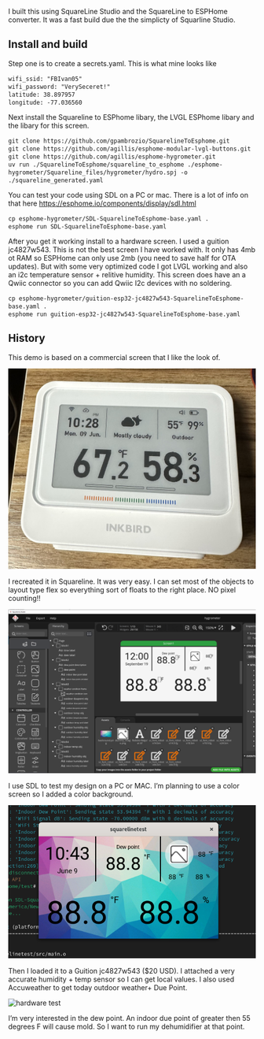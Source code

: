 I built this using SquareLine Studio and the SquareLine to ESPHome converter. It was a fast build due the the simplicty of Squarline Studio.

## Install and build

Step one is to create a secrets.yaml. This is what mine looks like 

```
wifi_ssid: "FBIvan05"
wifi_password: "VerySeceret!"
latitude: 38.897957
longitude: -77.036560
```

Next install the Squareline to ESPhome libary, the LVGL ESPhome libary and the libary for this screen.

```
git clone https://github.com/gpambrozio/SquarelineToEsphome.git
git clone https://github.com/agillis/esphome-modular-lvgl-buttons.git
git clone https://github.com/agillis/esphome-hygrometer.git
uv run ./SquarelineToEsphome/squareline_to_esphome ./esphome-hygrometer/Squareline_files/hygrometer/hydro.spj -o ./squareline_generated.yaml
```

You can test your code using SDL on a PC or mac. There is a lot of info on that here https://esphome.io/components/display/sdl.html

```
cp esphome-hygrometer/SDL-SquarelineToEsphome-base.yaml .
esphome run SDL-SquarelineToEsphome-base.yaml
```

After you get it working install to a hardware screen. I used a guition jc4827w543. This is not the best screen I have worked with. It only has 4mb ot RAM so ESPHome can only use 2mb (you need to save half for OTA updates). But with some very optimized code I got LVGL working and also an i2c temperature sensor + relitive humidity. This screen does have an a Qwiic connector so you can add Qwiic I2c devices with no soldering.

```
cp esphome-hygrometer/guition-esp32-jc4827w543-SquarelineToEsphome-base.yaml .
esphome run guition-esp32-jc4827w543-SquarelineToEsphome-base.yaml
```

## History

This demo is based on a commercial screen that I like the look of.

![InkBird](pictures/inkbird.png)

I recreated it in Squareline. It was very easy. I can set most of the objects to layout type flex so everything sort of floats to the right place. NO pixel counting!!

![Squareline test](pictures/Squareline_test.png)

I use SDL to test my design on a PC or MAC. I’m planning to use a color screen so I added a color background.

![SDL test](pictures/SDL_test.png)

Then I loaded it to a Guition jc4827w543 ($20 USD). I attached a very accurate humidity + temp sensor so I can get local values. I also used Accuweather to get today outdoor weather+ Due Point.

![hardware test](pictures/hardware_test.png)

I’m very interested in the dew point. An indoor due point of greater then 55 degrees F will cause mold. So I want to run my dehumidifier at that point.
